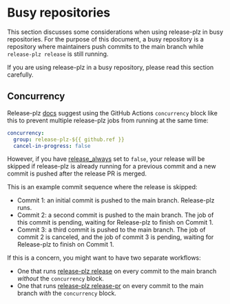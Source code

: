# Busy repositories

This section discusses some considerations when using release-plz in busy repositories.
For the purpose of this document, a busy repository is a repository where
maintainers push commits to the main branch while `release-plz release` is still running.

If you are using release-plz in a busy repository, please read this section carefully.

## Concurrency

Release-plz [docs](../github/quickstart.md) suggest using the GitHub Actions
`concurrency` block like this to prevent multiple release-plz jobs from running at the same time:

```yaml
concurrency:
  group: release-plz-${{ github.ref }}
  cancel-in-progress: false
```

However, if you have [release_always](../config.md#the-release_always-field) set to `false`,
your release will be skipped
if release-plz is already running for a previous commit and a new commit is pushed after
the release PR is merged.

This is an example commit sequence where the release is skipped:

- Commit 1: an initial commit is pushed to the main branch. Release-plz runs.
- Commit 2: a second commit is pushed to the main branch. The job of this commit is pending,
  waiting for Release-plz to finish on Commit 1.
- Commit 3: a third commit is pushed to the main branch. The job of commit 2 is canceled,
  and the job of commit 3 is pending, waiting for Release-plz to finish on Commit 1.

If this is a concern, you might want to have two separate workflows:

- One that runs [release-plz release](../github/quickstart.md#example-release-only) on every
  commit to the main branch *without* the `concurrency` block.
- One that runs [release-plz release-pr](../github/quickstart.md#example-release-pr-only)
  on every commit to the main branch *with* the `concurrency` block.
